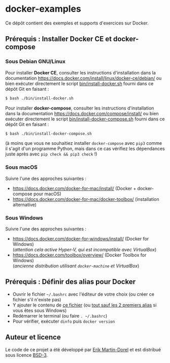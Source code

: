 # docker-examples

Ce dépôt contient des exemples et supports d'exercices sur Docker.

## Prérequis : Installer Docker CE et docker-compose

### Sous Debian GNU/Linux

Pour installer **Docker CE**, consulter les instructions
d'installation dans la documentation
<https://docs.docker.com/install/linux/docker-ce/debian/>
ou bien exécuter directement le script
[bin/install-docker.sh](./bin/install-docker.sh#L5-L21) fourni dans ce dépôt Git
en faisant :

```bash
$ bash ./bin/install-docker.sh
```

Pour installer **docker-compose**, consulter les instructions
d'installation dans la documentation
<https://docs.docker.com/compose/install/>
ou bien exécuter directement le script
[bin/install-docker-compose.sh](./bin/install-docker-compose.sh#L5-L12) fourni
dans ce dépôt Git en faisant :

```bash
$ bash ./bin/install-docker-compose.sh
```

(à moins que vous ne souhaitiez installer `docker-compose` avec `pip3`
comme il s'agit d'un programme Python, mais dans ce cas vérifiez les
dépendances juste après avec `pip check && pip3 check` !)

### Sous macOS

Suivre l'une des approches suivantes :

* <https://docs.docker.com/docker-for-mac/install/> (Docker + docker-compose pour macOS)
* <https://docs.docker.com/docker-for-mac/docker-toolbox/> (installation alternative)

### Sous Windows

Suivre l'une des approches suivantes :

* <https://docs.docker.com/docker-for-windows/install/> (Docker for Windows)  
  (*attention cela active Hyper-V, qui est incompatible avec VirtualBox*)
* <https://docs.docker.com/toolbox/overview/> (Docker Toolbox for Windows)  
  (*ancienne distribution utilisant `docker-machine` et VirtualBox*)

## Prérequis : Définir des alias pour Docker

- Ouvrir le fichier `~/.bashrc` avec l'éditeur de votre choix (ou
  créer ce fichier s'il n'existe pas)
- Y ajouter le contenu de [ce fichier](./bin/docker.bashrc)
  (ou [tout sauf les 2 premiers alias](./bin/docker.bashrc#L9-L16) si
  vous êtes sous Windows)
- Redémarrer le terminal (ou faire `. ~/.bashrc`)
- Pour vérifier, exécuter `dinfo` puis `docker version`

## Auteur et licence

Le code de ce projet a été développé par
[Erik Martin-Dorel](https://github.com/erikmd) et est distribué sous
licence [BSD-3](./LICENSE).
